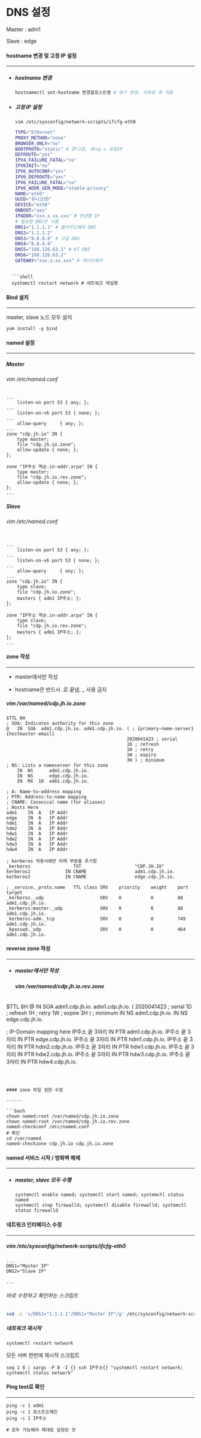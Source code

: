 # DNS 설정

Master : adm1

Slave : edge

#### hostname 변경 및 고정 IP 설정

---

- ##### hostname 변경

  ```bash
  hostnamectl set-hostname 변경할호스트명 # 영구 변경, 리부팅 후 적용
  ```

- ##### 고정 IP 설정

  ```shell
  vim /etc/sysconfig/network-scripts/ifcfg-eth0
  ```

  ```sh
  TYPE="Ethernet"
  PROXY_METHOD="none"
  BROWSER_ONLY="no"
  BOOTPROTO="static" # IP고정, dhcp = 유동IP
  DEFROUTE="yes"
  IPV4_FAILURE_FATAL="no" 
  IPV6INIT="no" 
  IPV6_AUTOCONF="yes"
  IPV6_DEFROUTE="yes"
  IPV6_FAILURE_FATAL="no"
  IPV6_ADDR_GEN_MODE="stable-privacy"
  NAME="eth0"
  UUID="유니크ID"
  DEVICE="eth0"
  ONBOOT="yes"
  IPADDR="xxx.x.xx.xxx" # 변경할 IP
  # 필요한 DNS만 사용
  DNS1="1.1.1.1" # 클라우드페어 DNS
  DNS2="1.1.1.2"
  DNS3="8.8.8.8" # 구글 DNS
  DNS4="8.8.4.4"
  DNS5="168.126.63.1" # KT DNS
  DNS6="168.126.63.2"
  GATEWAY="xxx.x.xx.xxx" # 게이트웨이
  ```
```
  
  ```shell
  systemctl restart network # 네트워크 재실행
```



#### Bind 설치

------

master, slave 노드 모두 설치

```shell
yum install -y bind
```



#### named 설정

------

##### Master

###### vim /etc/named.conf

```shell
...
    listen-on port 53 { any; };
...
    listen-on-v6 port 53 { none; };
...
    allow-query     { any; };
...
zone "cdp.jh.io" IN {
    type master;
    file "cdp.jh.io.zone";
    allow-update { none; };
};
 
zone "IP주소 역순.in-addr.arpa" IN {
    type master;
    file "cdp.jh.io.rev.zone";
    allow-update { none; };
};
...
```

##### Slave

###### vim /etc/named.conf

```shell

...
    listen-on port 53 { any; };
...
    listen-on-v6 port 53 { none; };
...
    allow-query     { any; };
...
zone "cdp.jh.io" IN {
    type slave;
    file "cdp.jh.io.zone";
    masters { adm1 IP주소; };
};
 
zone "IP주소 역순.in-addr.arpa" IN {
    type slave;
    file "cdp.jh.io.rev.zone";
    masters { adm1 IP주소; };
};
...
```



#### zone 작성

------

- master에서만 작성

- hostname은 반드시 .로 끝냄,  _ 사용 금지

##### vim /var/named/cdp.jh.io.zone

```shell
$TTL 6H
; SOA: Indicates authority for this zone
@   IN  SOA  adm1.cdp.jh.io. adm1.cdp.jh.io. ( ; {primary-name-server}  {hostmaster-email}
                                             2020041423 ; serial
                                             1D ; refresh
                                             1H ; retry
                                             1W ; expire
                                             3H ) ; minimum
; NS: Lists a nameserver for this zone
    IN  NS      adm1.cdp.jh.io.
    IN  NS      edge.cdp.jh.io.
    IN  MX  10  adm1.cdp.jh.io.
 
; A: Name-to-address mapping
; PTR: Address-to-name mapping
; CNAME: Canonical name (for aliases)
; Hosts Here
adm1    IN  A   IP Addr
edge    IN  A   IP Addr
hdm1    IN  A   IP Addr
hdm2    IN  A   IP Addr
hdw1    IN  A   IP Addr
hdw2    IN  A   IP Addr
hdw3    IN  A   IP Addr
hdw4    IN  A   IP Addr
 
; kerberos 적용시에만 아래 부분을 추가함
_kerberos                TXT                    "CDP.JH.IO"
kerberos1             IN CNAME                  adm1.cdp.jh.io.
kerberos2             IN CNAME                  edge.cdp.jh.io.
 
; _service._proto.name   TTL class SRV    priority    weight    port    target
_kerberos._udp                     SRV    0           0         88      adm1.cdp.jh.io.
_kerberos-master._udp              SRV    0           0         88      adm1.cdp.jh.io.
_kerberos-adm._tcp                 SRV    0           0         749     adm1.cdp.jh.io.
_kpasswd._udp                      SRV    0           0         464     adm1.cdp.jh.io.
```



#### reverse zone 작성

------

- ##### master에서만 작성

  ##### vim /var/named/cdp.jh.io.rev.zone
  
  ```bash
$TTL 6H
  @   IN  SOA adm1.cdp.jh.io. adm1.cdp.jh.io. (
                                              2020041423 ; serial
                                              1D ; refresh
                                              1H ; retry
                                              1W ; expire
                                              3H ) ; minimum
      IN  NS  adm1.cdp.jh.io.
      IN  NS  edge.cdp.jh.io.
   
  ; IP-Domain mapping here
  IP주소 끝 3자리 IN  PTR adm1.cdp.jh.io.
  IP주소 끝 3자리 IN  PTR edge.cdp.jh.io.
  IP주소 끝 3자리 IN  PTR hdm1.cdp.jh.io.
  IP주소 끝 3자리 IN  PTR hdm2.cdp.jh.io.
  IP주소 끝 3자리 IN  PTR hdw1.cdp.jh.io.
  IP주소 끝 3자리 IN  PTR hdw2.cdp.jh.io.
  IP주소 끝 3자리 IN  PTR hdw3.cdp.jh.io.
  IP주소 끝 3자리 IN  PTR hdw4.cdp.jh.io.
  ```
  
  

#### zone 파일 권한 수정 

------

```bash
chown named:root /var/named/cdp.jh.io.zone
chown named:root /var/named/cdp.jh.io.rev.zone
named-checkconf /etc/named.conf
# 확인
cd /var/named
named-checkzone cdp.jh.io cdp.jh.io.zone
```



#### named 서비스 시작 / 방화벽 해제

------

- ##### master, slave 모두 수행

  ```shell
  systemctl enable named; systemctl start named; systemctl status named
  systemctl stop firewalld; systemctl disable firewalld; systemctl status firewalld
  ```
  
  

#### 네트워크 인터페이스 수정

------

##### vim /etc/sysconfig/network-scripts/ifcfg-eth0

```shell
...
DNS1="Master IP"
DNS2="Slave IP"

...
```

###### 바로 수정하고 확인하는 스크립트

```bash
sed -i 's/DNS1="1.1.1.1"/DNS1="Master IP"/g' /etc/sysconfig/network-scripts/ifcfg-eth0;sed -i 's/DNS2="1.1.1.2"/DNS2="Slave IP"/g' /etc/sysconfig/network-scripts/ifcfg-eth0;cat /etc/sysconfig/network-scripts/ifcfg-eth0
```

##### 네트워크 재시작

```shell
systemctl restart network
```

모든 서버 한번에 재시작 스크립트

```
seq 1 8 | xargs -P 8 -I {} ssh IP주소{} "systemctl restart network; systemctl status network"
```



#### Ping test로 확인

------

```shell
ping -c 1 adm1
ping -c 1 호스트도메인
ping -c 1 IP주소

# 모두 가능해야 제대로 설정된 것
```

